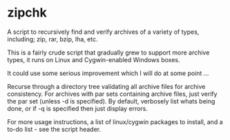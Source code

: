 # zipchk
A script to recursively find and verify archives of a variety of types, including; zip, rar, bzip, lha, etc.

This is a fairly crude script that gradually grew to support more archive types, it runs on Linux and Cygwin-enabled Windows boxes.

It could use some serious improvement which I will do at some point ...

Recurse through a directory tree validating all archive files for archive consistency.
For archives with par sets containing archive files, just verify the par set (unless -d is specified).
By default, verbosely list whats being done, or if -q is specified then just display errors.

For more usage instructions, a list of linux/cygwin packages to install, and a to-do list - see the script header.



